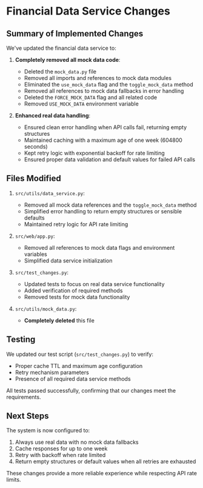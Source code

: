 # Financial Data Service Changes

## Summary of Implemented Changes

We've updated the financial data service to:

1. **Completely removed all mock data code**:
   - Deleted the `mock_data.py` file
   - Removed all imports and references to mock data modules
   - Eliminated the `use_mock_data` flag and the `toggle_mock_data` method
   - Removed all references to mock data fallbacks in error handling
   - Deleted the `FORCE_MOCK_DATA` flag and all related code
   - Removed `USE_MOCK_DATA` environment variable

2. **Enhanced real data handling**:
   - Ensured clean error handling when API calls fail, returning empty structures
   - Maintained caching with a maximum age of one week (604800 seconds)
   - Kept retry logic with exponential backoff for rate limiting
   - Ensured proper data validation and default values for failed API calls

## Files Modified

1. `src/utils/data_service.py`:
   - Removed all mock data references and the `toggle_mock_data` method
   - Simplified error handling to return empty structures or sensible defaults
   - Maintained retry logic for API rate limiting

2. `src/web/app.py`:
   - Removed all references to mock data flags and environment variables
   - Simplified data service initialization

3. `src/test_changes.py`:
   - Updated tests to focus on real data service functionality
   - Added verification of required methods
   - Removed tests for mock data functionality

4. `src/utils/mock_data.py`:
   - **Completely deleted** this file

## Testing

We updated our test script (`src/test_changes.py`) to verify:
- Proper cache TTL and maximum age configuration
- Retry mechanism parameters
- Presence of all required data service methods

All tests passed successfully, confirming that our changes meet the requirements.

## Next Steps

The system is now configured to:
1. Always use real data with no mock data fallbacks
2. Cache responses for up to one week
3. Retry with backoff when rate limited
4. Return empty structures or default values when all retries are exhausted

These changes provide a more reliable experience while respecting API rate limits. 